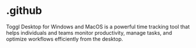 # .github
Toggl Desktop for Windows and MacOS is a powerful time tracking tool that helps individuals and teams monitor productivity, manage tasks, and optimize workflows efficiently from the desktop.
